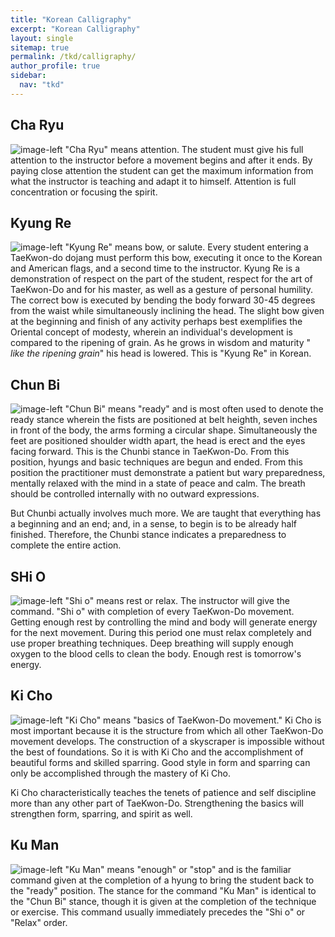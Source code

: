 ```yaml
---
title: "Korean Calligraphy"
excerpt: "Korean Calligraphy"
layout: single
sitemap: true
permalink: /tkd/calligraphy/
author_profile: true
sidebar:
  nav: "tkd"
---
```

## Cha Ryu


<div style="clear-after: both;"><img src="{{ site.url }}{{ site.baseurl }}/images/image6771.gif" alt="image-left" class="align-left" /> &quot;Cha Ryu&quot; means attention.  The student must give his full attention to the instructor before a movement begins and after it ends.  By paying close attention the student can get the maximum information from what the instructor is teaching and adapt it to himself.  Attention is full concentration or focusing the spirit.
</div>


## Kyung Re


<div style="clear-after: both;"><img src="{{ site.url }}{{ site.baseurl }}/images/image6831.gif" alt="image-left" class="align-left" />  &quot;Kyung Re&quot; means bow, or salute.  Every student entering a TaeKwon-do dojang must perform this bow, executing it once to the Korean and American flags, and a second time to the instructor.  Kyung Re is a demonstration of respect on the part of the student, respect for the art of TaeKwon-Do and for his master, as well as a gesture of personal humility.  The correct bow is executed by bending the body forward 30-45 degrees from the waist while simultaneously inclining the head.  The slight bow given at the beginning and finish of any activity perhaps best exemplifies the Oriental concept of modesty, wherein an individual&apos;s development is compared to the ripening of grain.  As he grows in wisdom and maturity &quot;<i> like the ripening grain</i>&quot; his head is lowered.  This is &quot;Kyung Re&quot; in Korean.
</div>


## Chun Bi


<div style="clear-after: both;"><img src="{{ site.url }}{{ site.baseurl }}/images/image6731.gif" alt="image-left" class="align-left" />  &quot;Chun Bi&quot; means &quot;ready&quot; and is most often used to denote the ready stance wherein the fists are positioned at belt heighth, seven inches in front of the body, the arms forming a circular shape.  Simultaneously the feet are positioned shoulder width apart, the head is erect and the eyes facing forward.  This is the Chunbi stance in TaeKwon-Do.  From this position, hyungs and basic techniques are begun and ended.  From this position the practitioner must demonstrate a patient but wary preparedness, mentally relaxed with the mind in a state of peace and calm.  The breath should be controlled internally with no outward expressions.

 
But Chunbi actually involves much more.  We are taught that everything has a beginning and an end; and, in a sense, to begin is to be already half  finished.  Therefore, the Chunbi stance indicates a preparedness to complete the entire action.
</div>


## SHi O


<div style="clear-after: both;"><img src="{{ site.url }}{{ site.baseurl }}/images/image6721.gif" alt="image-left" class="align-left" />  &quot;Shi o&quot; means rest or relax.  The instructor will give the command.  &quot;Shi o&quot; with completion of every TaeKwon-Do movement.  Getting enough rest by controlling the mind and body will generate energy for the next movement.  During this period one must relax completely and use proper breathing techniques.  Deep breathing will supply enough oxygen to the blood cells to clean the body.  Enough rest is tomorrow&apos;s energy.
</div>


## Ki Cho


<div style="clear-after: both;"><img src="{{ site.url }}{{ site.baseurl }}/images/image5271.gif" alt="image-left" class="align-left" />  &quot;Ki Cho&quot; means &quot;basics of TaeKwon-Do movement.&quot;  Ki Cho is most important because it is the structure from which all other TaeKwon-Do movement develops.  The construction of a skyscraper is impossible without the best of foundations.  So it is with Ki Cho and the accomplishment of beautiful forms and skilled sparring.  Good style in form and sparring can only be accomplished through the mastery of Ki Cho.


Ki Cho characteristically teaches the tenets of patience and self discipline more than any other part of TaeKwon-Do.  Strengthening the basics will strengthen form, sparring, and spirit as well.
</div>


## Ku Man


<div style="clear-after: both;"><img src="{{ site.url }}{{ site.baseurl }}/images/image6911.gif" alt="image-left" class="align-left" />  &quot;Ku Man&quot; means &quot;enough&quot; or &quot;stop&quot; and is the familiar command given at the completion of a hyung to bring the student back to the &quot;ready&quot; position.  The stance for the command &quot;Ku Man&quot; is identical to the &quot;Chun Bi&quot; stance, though it is given at the completion of the technique or exercise.  This command usually immediately precedes the &quot;Shi o&quot; or &quot;Relax&quot; order.
</div>

